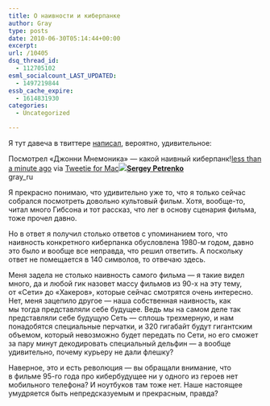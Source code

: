 ```yaml
---
title: О наивности и киберпанке
author: Gray
type: posts
date: 2010-06-30T05:14:44+00:00
excerpt:
url: /10405
dsq_thread_id:
  - 112705102
esml_socialcount_LAST_UPDATED:
  - 1497219844
essb_cache_expire:
  - 1614831930
categories:
  - Uncategorized

---
```








Я&nbsp;тут давеча в&nbsp;твиттере <a href="http://twitter.com/gray_ru/status/17359590240" target="_blank">написал</a>, вероятно, удивительное:

<!-- http://twitter.com/gray_ru/status/17359590240 -->

<div class='bbpBox17359590240'>
  <p class='bbpTweet'>
    Посмотрел &laquo;Джонни Мнемоника&raquo;&nbsp;&mdash; какой наивный киберпанк!<span class='timestamp'><a title='Tue Jun 29 20:02:03 +0000 2010' href='http://twitter.com/gray_ru/status/17359590240'>less than a&nbsp;minute ago</a> via <a href="http://twitter.com" rel="nofollow">Tweetie for Mac</a></span><span class='metadata'><span class='author'><a href='http://twitter.com/gray_ru'><img src='https://i2.wp.com/a1.twimg.com/profile_images/1010350782/avatar_june2010_normal.jpg?w=740' data-recalc-dims="1" /></a><strong><a href='http://twitter.com/gray_ru'>Sergey Petrenko</a></strong><br />gray_ru</span></span>
  </p>


<!-- end of tweet -->

Я&nbsp;прекрасно понимаю, что удивительно уже&nbsp;то, что я&nbsp;только сейчас собрался посмотреть довольно культовый фильм. Хотя, вообще-то, читал много Гибсона и&nbsp;тот рассказ, что лег в&nbsp;основу сценария фильма, тоже прочел давно.

Но&nbsp;в&nbsp;ответ я&nbsp;получил столько ответов с&nbsp;упоминанием того, что наивность конкретного киберпанка обусловлена <nobr>1980-м</nobr> годом, давно это было и&nbsp;вообще все неправда, что решил ответить. А&nbsp;поскольку ответ не&nbsp;помещается в&nbsp;140&nbsp;символов, то&nbsp;отвечаю здесь.

Меня задела не&nbsp;столько наивность самого фильма&nbsp;&mdash; я&nbsp;такие видел много, да&nbsp;и&nbsp;любой гик назовет массу фильмов из&nbsp;<nobr>90-х</nobr> на&nbsp;эту тему, от&nbsp;&laquo;Сети&raquo; до&nbsp;&laquo;Хакеров&raquo;, которые сейчас смотрятся очень интересно. Нет, меня зацепило другое&nbsp;&mdash; наша собственная наивность, как мы&nbsp;тогда представляли себе будущее. Ведь мы&nbsp;на&nbsp;самом деле так представляли себе будущую Сеть&nbsp;&mdash; сплошь трехмерную, и&nbsp;нам понадобятся специальные перчатки, и&nbsp;320 гигабайт будут гигантским объемом, который невозможно будет передать по&nbsp;Сети, но&nbsp;его сможет за&nbsp;пару минут декодировать специальный дельфин&nbsp;&mdash; а&nbsp;вообще удивительно, почему курьеру не&nbsp;дали флешку?

Наверное, это и&nbsp;есть революция&nbsp;&mdash; вы&nbsp;обращали внимание, что в&nbsp;фильме <nobr>95-го</nobr> года про кибербудущее ни&nbsp;у&nbsp;одного из&nbsp;героев нет мобильного телефона? И&nbsp;ноутбуков там тоже нет. Наше настоящее умудряется быть непредсказуемым и&nbsp;прекрасным, правда?